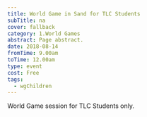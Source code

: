 ```yaml
---
title: World Game in Sand for TLC Students
subTitle: na
cover: fallback
category: 1.World Games
abstract: Page abstract.
date: 2018-08-14
fromTime: 9.00am
toTime: 12.00am
type: event
cost: Free
tags:
  - wgChildren
---
```


World Game session for TLC Students only.


